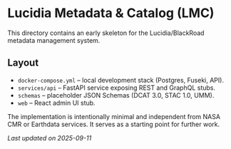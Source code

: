 # Lucidia Metadata & Catalog (LMC)

This directory contains an early skeleton for the Lucidia/BlackRoad metadata management system.

## Layout

- `docker-compose.yml` – local development stack (Postgres, Fuseki, API).
- `services/api` – FastAPI service exposing REST and GraphQL stubs.
- `schemas` – placeholder JSON Schemas (DCAT 3.0, STAC 1.0, UMM).
- `web` – React admin UI stub.

The implementation is intentionally minimal and independent from NASA CMR
or Earthdata services.  It serves as a starting point for further work.

_Last updated on 2025-09-11_
